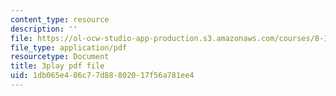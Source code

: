 ```yaml
---
content_type: resource
description: ''
file: https://ol-ocw-studio-app-production.s3.amazonaws.com/courses/8-13-14-experimental-physics-i-ii-junior-lab-fall-2016-spring-2017/1db065e486c77d88802017f56a781ee4_GA5UVgowUKc.pdf
file_type: application/pdf
resourcetype: Document
title: 3play pdf file
uid: 1db065e4-86c7-7d88-8020-17f56a781ee4
---
```

